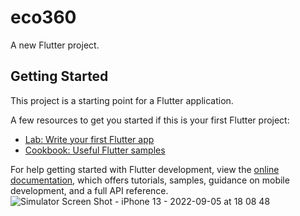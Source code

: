 # eco360

A new Flutter project.

## Getting Started

This project is a starting point for a Flutter application.

A few resources to get you started if this is your first Flutter project:

- [Lab: Write your first Flutter app](https://docs.flutter.dev/get-started/codelab)
- [Cookbook: Useful Flutter samples](https://docs.flutter.dev/cookbook)

For help getting started with Flutter development, view the
[online documentation](https://docs.flutter.dev/), which offers tutorials,
samples, guidance on mobile development, and a full API reference.
![Simulator Screen Shot - iPhone 13 - 2022-09-05 at 18 08 48](https://user-images.githubusercontent.com/40028345/188512647-ef592651-3753-4f79-a9d0-40e55f589d48.png)
